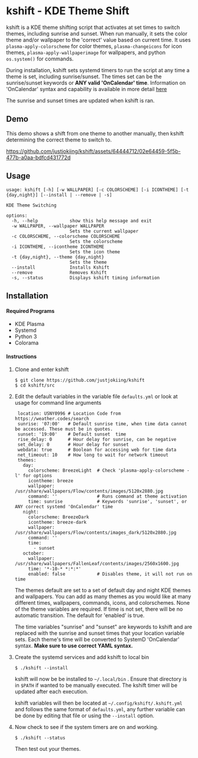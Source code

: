 # kshift - KDE Theme Shift

 kshift is a KDE theme shifting script that activates at set times to switch themes, including sunrise and sunset. When run manually, it sets the color theme and/or wallpaper to the 'correct' value based on current time. It uses `plasma-apply-colorscheme` for color themes, `plasma-changeicons` for icon themes, `plasma-apply-wallpaperimage` for wallpapers, and python `os.system()` for commands.

 During installation, kshift sets systemd timers to run the script at any time a theme is set, including sunrise/sunset. The times set can be the sunrise/sunset keywords or **ANY valid 'OnCalendar' time**. Information on 'OnCalendar' syntax and capability is available in more detail [here](https://man.archlinux.org/man/systemd.time.7#CALENDAR_EVENTS)

 The sunrise and sunset times are updated when kshift is ran.

## Demo

This demo shows a shift from one theme to another manually, then kshift determining the correct theme to switch to.

https://github.com/justjokiing/kshift/assets/64444712/02e64459-5f5b-477b-a0aa-bdfcd431772d


## Usage

    usage: kshift [-h] [-w WALLPAPER] [-c COLORSCHEME] [-i ICONTHEME] [-t {day,night}] [--install | --remove | -s]

    KDE Theme Switching

    options:
      -h, --help            show this help message and exit
      -w WALLPAPER, --wallpaper WALLPAPER
                            Sets the current wallpaper
      -c COLORSCHEME, --colorscheme COLORSCHEME
                            Sets the colorscheme
      -i ICONTHEME, --icontheme ICONTHEME
                            Sets the icon theme
      -t {day,night}, --theme {day,night}
                            Sets the theme
      --install             Installs Kshift
      --remove              Removes Kshift
      -s, --status          Displays kshift timing information

## Installation

#### Required Programs
* KDE Plasma
* Systemd
* Python 3
* Colorama

#### Instructions

1. Clone and enter kshift
    ```
    $ git clone https://github.com/justjokiing/kshift
    $ cd kshift/src
    ```
2. Edit the default variables in the variable file `defaults.yml` or look at usage for command line arguments    
   ```
    location: USNY0996 # Location Code from https://weather.codes/search
    sunrise: '07:00'   # Default sunrise time, when time data cannot be accessed. These must be in quotes.
    sunset: '19:00'    # Default sunset  time
    rise_delay: 0      # Hour delay for sunrise, can be negative
    set_delay: 0       # Hour delay for sunset
    webdata: true      # Boolean for accessing web for time data
    net_timeout: 10    # How long to wait for network timeout
    themes:
      day:
        colorscheme: BreezeLight  # Check 'plasma-apply-colorscheme -l' for options
        icontheme: breeze
        wallpaper: /usr/share/wallpapers/Flow/contents/images/5120x2880.jpg
        command: ''               # Runs command at theme activation
        time: sunrise             # Keywords 'sunrise', 'sunset', or ANY correct systemd 'OnCalendar' time
      night:
        colorscheme: BreezeDark
        icontheme: breeze-dark
        wallpaper: /usr/share/wallpapers/Flow/contents/images_dark/5120x2880.jpg
        command: ''
        time: 
          - sunset
      october:
        wallpaper: /usr/share/wallpapers/FallenLeaf/contents/images/2560x1600.jpg
        time: '*-10-* *:*:*'
        enabled: false            # Disables theme, it will not run on time
   ```
	The themes default are set to a set of default day and night KDE themes and wallpapers. You can add as many themes as you would like at many different times, wallpapers, commands, icons, and colorschemes. None of the theme variables are required. If time is not set, there will be no automatic transition. The default for 'enabled' is true.
    
    The time variables "sunrise" and "sunset" are keywords to kshift and are replaced with the sunrise and sunset times that your location variable sets. Each theme's time will be converted to SystemD 'OnCalendar' syntax. __Make sure to use correct YAML syntax.__


3. Create the systemd services and add kshift to local bin
    ```
    $ ./kshift --install
    ```

    kshift will now be be installed to `~/.local/bin` . Ensure that directory is in `$PATH` if wanted to be manually executed. The kshift timer will be updated after each execution. 

    kshift variables will then be located at `~/.config/kshift/.kshift.yml` and follows the same format of `defaults.yml`, any further variable can be done by editing that file or using the `--install` option.

4. Now check to see if the system timers are on and working.
    ```
    $ ./kshift --status
    ```
    Then test out your themes.
